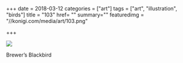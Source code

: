 +++
date = 2018-03-12
categories = ["art"]
tags = ["art", "illustration", "birds"]
title = "103"
href= ""
summary=""
featuredimg = "//konigi.com/media/art/103.png"

+++

<img src="//konigi.com/media/art/103.png" />

Brewer’s Blackbird
